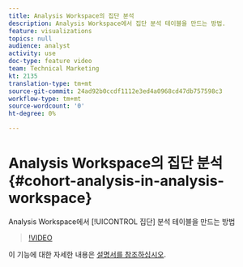```yaml
---
title: Analysis Workspace의 집단 분석
description: Analysis Workspace에서 집단 분석 테이블을 만드는 방법.
feature: visualizations
topics: null
audience: analyst
activity: use
doc-type: feature video
team: Technical Marketing
kt: 2135
translation-type: tm+mt
source-git-commit: 24ad92b0ccdf1112e3ed4a0968cd47db757598c3
workflow-type: tm+mt
source-wordcount: '0'
ht-degree: 0%

---
```



# Analysis Workspace의 집단 분석 {#cohort-analysis-in-analysis-workspace}

Analysis Workspace에서 [!UICONTROL 집단] 분석 테이블을 만드는 방법

>[!VIDEO](https://video.tv.adobe.com/v/23990/?quality=12)

이 기능에 대한 자세한 내용은 [설명서를 참조하십시오](https://marketing.adobe.com/resources/help/ko_KR/analytics/analysis-workspace/cohort_analysis.html).
